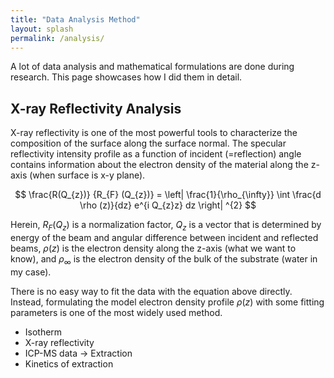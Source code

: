 ```yaml
---
title: "Data Analysis Method"
layout: splash
permalink: /analysis/
---
```


A lot of data analysis and mathematical formulations are done during research. This page showcases how I did them in detail.

## X-ray Reflectivity Analysis

X-ray reflectivity is one of the most powerful tools to characterize the composition of the surface along the surface normal.
The specular reflectivity intensity profile as a function of incident (=reflection) angle contains information about the electron density of the material along the z-axis (when surface is x-y plane).

$$ \frac{R(Q_{z})} {R_{F} (Q_{z})} = \left| \frac{1}{\rho_{\infty}} \int \frac{d \rho (z)}{dz} e^{i Q_{z}z} dz \right| ^{2} $$

Herein, 
$R_{F}(Q_{z})$ 
is a normalization factor, 
$Q_{z}$ 
is a vector that is determined by energy of the beam and angular difference between incident and reflected beams, 
$\rho(z)$ 
is the electron density along the z-axis (what we want to know), and 
$\rho_{\infty}$ 
is the electron density of the bulk of the substrate (water in my case).

There is no easy way to fit the data with the equation above directly. Instead, formulating the model electron density profile 
$\rho(z)$ 
with some fitting parameters is one of the most widely used method.

* Isotherm
* X-ray reflectivity
* ICP-MS data -> Extraction
* Kinetics of extraction